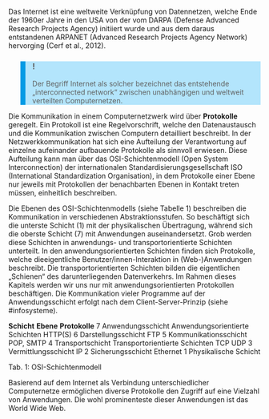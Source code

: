 Das Internet ist eine weltweite Verknüpfung von Datennetzen, welche Ende der 1960er Jahre in den USA von der vom DARPA (Defense Advanced Research Projects Agency) initiiert wurde und aus dem daraus entstandenen ARPANET (Advanced Research Projects Agency Network) hervorging (Cerf et al., 2012).

<blockquote style="background: #B3E5FC; border-left: 10px solid #039BE5">

### !

Der Begriff Internet als solcher bezeichnet das entstehende „interconnected network“ zwischen unabhängigen und weltweit verteilten Computernetzen.

</blockquote>

Die Kommunikation in einem Computernetzwerk wird über **Protokolle** geregelt. Ein Protokoll ist eine Regelvorschrift, welche den Datenaustausch und die Kommunikation zwischen Computern detailliert beschreibt. In der Netzwerkkommunikation hat sich eine Aufteilung der Verantwortung auf einzelne aufeinander aufbauende Protokolle als sinnvoll erwiesen. Diese Aufteilung kann man über das OSI-Schichtenmodell (Open System Interconnection) der internationalen Standardisierungsgesellschaft ISO (International Standardization Organisation), in dem Protokolle einer Ebene nur jeweils mit Protokollen der benachbarten Ebenen in Kontakt treten müssen, einheitlich beschreiben.

Die Ebenen des OSI-Schichtenmodells (siehe Tabelle 1) beschreiben die Kommunikation in verschiedenen Abstraktionsstufen. So beschäftigt sich die unterste Schicht (1) mit der physikalischen Übertragung, während sich die oberste Schicht (7) mit Anwendungen auseinandersetzt. Grob werden diese Schichten in anwendungs- und transportorientierte Schichten unterteilt. In den anwendungsorientierten Schichten finden sich Protokolle, welche dieeigentliche Benutzer/innen-Interaktion in (Web-)Anwendungen beschreibt. Die transportorientierten Schichten bilden die eigentlichen „Schienen“ des darunterliegenden Datenverkehrs. Im Rahmen dieses Kapitels werden wir uns nur mit anwendungsorientierten Protokollen beschäftigen. Die Kommunikation vieler Programme auf der Anwendungsschicht erfolgt nach dem Client-Server-Prinzip (siehe #infosysteme).

**Schicht** **Ebene** **Protokolle** 7 Anwendungsschicht Anwendungsorientierte Schichten HTTP(S) 6 Darstellungsschicht FTP 5 Kommunikationsschicht POP, SMTP 4 Transportschicht Transportorientierte Schichten TCP UDP 3 Vermittlungsschicht IP 2 Sicherungsschicht Ethernet 1 Physikalische Schicht

</blockquote>

Tab. 1: OSI-Schichtenmodell

Basierend auf dem Internet als Verbindung unterschiedlicher Computernetze ermöglichen diverse Protokolle den Zugriff auf eine Vielzahl von Anwendungen. Die wohl prominenteste dieser Anwendungen ist das World Wide Web.
